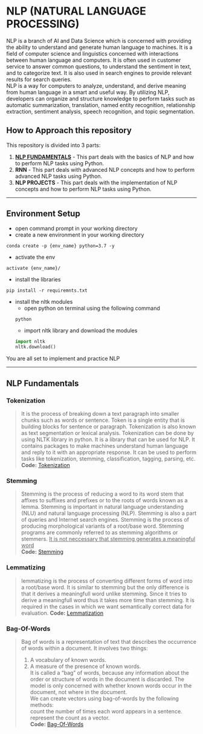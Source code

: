 # NLP (NATURAL LANGUAGE PROCESSING)
NLP is a branch of AI and Data Science which is concerned with providing the ability to understand and generate human language to machines. It is a field of computer science and linguistics concerned with interactions between human language and computers. It is often used in customer service to answer common questions, to understand the sentiment in text, and to categorize text. It is also used in search engines to provide relevant results for search queries.<br>
NLP is a way for computers to analyze, understand, and derive meaning from human language in a smart and useful way. By utilizing NLP, developers can organize and structure knowledge to perform tasks such as automatic summarization, translation, named entity recognition, relationship extraction, sentiment analysis, speech recognition, and topic segmentation.<br>

## How to Approach this repository
This repository is divided into 3 parts:
1. [**NLP FUNDAMENTALS**](#nlp-fundamentals) - This part deals with the basics of NLP and how to perform NLP tasks using Python.
2. **RNN** - This part deals with advanced NLP concepts and how to perform advanced NLP tasks using Python.
3. **NLP PROJECTS** - This part deals with the implementation of NLP concepts and how to perform NLP tasks using Python.

<hr>

## Environment Setup

* open command prompt in your working directory
* create a new environment in your working directory
```
conda create -p {env_name} python=3.7 -y
```
* activate the env
```
activate {env_name}/
```
* install the libraries
```
pip install -r requiremnts.txt
```
* install the nltk modules
    * open python on terminal using the following command
    ```
    python
    ```
    * import nltk library and download the modules
    ```python
    import nltk
    nltk.download()
    ```

You are all set to implement and practice NLP

<hr>

## NLP Fundamentals

### Tokenization
> It is the process of breaking down a text paragraph into smaller chunks such as words or sentence. Token is a single entity that is building blocks for sentence or paragraph. Tokenization is also known as text segmentation or lexical analysis. Tokenization can be done by using NLTK library in python. It is a library that can be used for NLP. It contains packages to make machines understand human language and reply to it with an appropriate response. It can be used to perform tasks like tokenization, stemming, classification, tagging, parsing, etc.<br>
> **Code:** [Tokenization](Fundamentals/tokenizer.ipynb)

### Stemming
> Stemming is the process of reducing a word to its word stem that affixes to suffixes and prefixes or to the roots of words known as a lemma. Stemming is important in natural language understanding (NLU) and natural language processing (NLP). Stemming is also a part of queries and Internet search engines. Stemming is the process of producing morphological variants of a root/base word. Stemming programs are commonly referred to as stemming algorithms or stemmers. <u>It is not neccessary that stemming generates a meaningful word</u><br>
> **Code:** [Stemming](Fundamentals/stemming.ipynb)

### Lemmatizing
> lemmatizing is the process of converting different forms of word into a root/base word. It is similar to stemming but the only difference is that it derives a meaningfull word unlike stemming. Since it tries to derive a meaningfull word thus it takes more time than stemming. It is required in the cases in which we want semantically correct data for evaluation.
> **Code:** [Lemmatization](Fundamentals/lemmatization.ipynb)

### Bag-Of-Words
> Bag of words is a representation of text that describes the occurrence of words within a document. It involves two things:<br>
> 1. A vocabulary of known words.
> 2. A measure of the presence of known words.<br>
> It is called a “bag” of words, because any information about the order or structure of words in the document is discarded. The model is only concerned with whether known words occur in the document, not where in the document.<br>
> We can create vectors using bag-of-words by the following methods:<br>
> count the number of times each word appears in a sentence.<br>
> represent the count as a vector.<br>
> **Code:** [Bag-Of-Words](Fundamentals/bag_of_words.ipynb)
